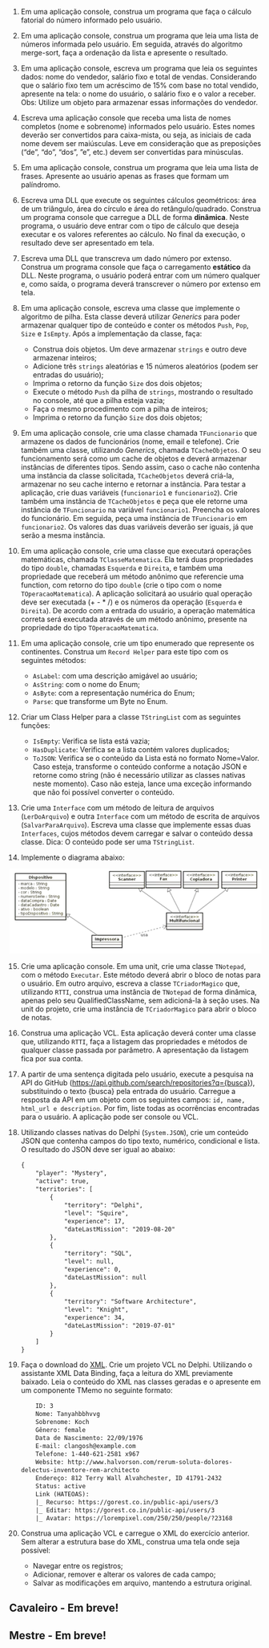 1. Em uma aplicação console, construa um programa que faça o cálculo fatorial do número informado pelo usuário.

2. Em uma aplicação console, construa um programa que leia uma lista de números informada pelo usuário. Em seguida, através do algoritmo merge-sort, faça a ordenação da lista e apresente o resultado.

3. Em uma aplicação console, escreva um programa que leia os seguintes dados: nome do vendedor, salário fixo e total de vendas. Considerando que o salário fixo tem um acréscimo de 15% com base no total vendido, apresente na tela: o nome do usuário, o salário fixo e o valor a receber. Obs: Utilize um objeto para armazenar essas informações do vendedor.

4. Escreva uma aplicação console que receba uma lista de nomes completos (nome e sobrenome) informados pelo usuário. Estes nomes deverão ser convertidos para caixa-mista, ou seja, as iniciais de cada nome devem ser maiúsculas. Leve em consideração que as preposições (“de”, “do”, “dos”, ”e”, etc.) devem ser convertidas para minúsculas.

5. Em uma aplicação console, construa um programa que leia uma lista de frases. Apresente ao usuário apenas as frases que formam um palíndromo.

6. Escreva uma DLL que execute os seguintes cálculos geométricos: área de um triângulo, área do círculo e área do retângulo/quadrado. Construa um programa console que carregue a DLL de forma **dinâmica**. Neste programa, o usuário deve entrar com o tipo de cálculo que deseja executar e os valores referentes ao cálculo. No final da execução, o resultado deve ser apresentado em tela.

7. Escreva uma DLL que transcreva um dado número por extenso. Construa um programa console que faça o carregamento **estático** da DLL. Neste programa, o usuário poderá entrar com um número qualquer e, como saída, o programa deverá transcrever o número por extenso em tela.

8. Em uma aplicação console, escreva uma classe que implemente o algoritmo de pilha. Esta classe deverá utilizar _Generics_ para poder armazenar qualquer tipo de conteúdo e conter os métodos `Push`, `Pop`, `Size` e `IsEmpty`. Após a implementação da classe, faça:
   + Construa dois objetos. Um deve armazenar `strings` e outro deve armazenar inteiros;
   + Adicione três `strings` aleatórias e 15 números aleatórios (podem ser entradas do usuário);
   + Imprima o retorno da função `Size` dos dois objetos;
   + Execute o método `Push` da pilha de `strings`, mostrando o resultado no console, até que a pilha esteja vazia;
   + Faça o mesmo procedimento com a pilha de inteiros;
   + Imprima o retorno da função `Size` dos dois objetos;

9. Em uma aplicação console, crie uma classe chamada `TFuncionario` que armazene os dados de funcionários (nome, email e telefone). Crie também uma classe, utilizando _Generics_, chamada `TCacheObjetos`. O seu funcionamento será como um cache de objetos e deverá armazenar instâncias de diferentes tipos. Sendo assim, caso o cache não contenha uma instância da classe solicitada, `TCacheObjetos` deverá criá-la, armazenar no seu cache interno e retornar a instância.
Para testar a aplicação, crie duas variáveis (`funcionario1` e `funcionario2`). Crie também uma instância de `TCacheObjetos` e peça que ele retorne uma instância de `TFuncionario` na variável `funcionario1`. Preencha os valores do funcionário. Em seguida, peça uma instância de `TFuncionario` em `funcionario2`. Os valores das duas variáveis deverão ser iguais, já que serão a mesma instância.

10. Em uma aplicação console, crie uma classe que executará operações matemáticas, chamada  `TClasseMatematica`. Ela terá duas propriedades do tipo `double`, chamadas `Esquerda` e `Direita`, e também uma propriedade que receberá um método anônimo que referencie uma function, com retorno do tipo `double` (crie o tipo com o nome `TOperacaoMatematica`). A aplicação solicitará ao usuário qual operação deve ser executada (+ - * /) e os números da operação (`Esquerda` e `Direita`). De acordo com a entrada do usuário, a operação matemática correta será executada através de um método anônimo, presente na propriedade do tipo `TOperacaoMatematica`.

11. Em uma aplicação console, crie um tipo enumerado que represente os continentes. Construa um `Record Helper` para este tipo com os seguintes métodos:
    + `AsLabel`: com uma descrição amigável ao usuário;
    + `AsString`: com o nome do Enum;
    + `AsByte`: com a representação numérica do Enum;
    + `Parse`: que transforme um Byte no Enum.

12. Criar um Class Helper para a classe `TStringList` com as seguintes funções:
    + `IsEmpty`: Verifica se lista está vazia;
    + `HasDuplicate`: Verifica se a lista contém valores duplicados;
    + `ToJSON`: Verifica se o conteúdo da Lista está no formato Nome=Valor. Caso esteja, transforme o conteúdo conforme a notação JSON e retorne como string (não é necessário utilizar as classes nativas neste momento). Caso não esteja, lance uma exceção informando que não foi possível converter o conteúdo.

13. Crie uma `Interface` com um método de leitura de arquivos (`LerDoArquivo`) e outra `Interface` com um método de escrita de arquivos (`SalvarParaArquivo`). Escreva uma classe que implemente essas duas `Interfaces`, cujos métodos devem carregar e salvar o conteúdo dessa classe. Dica: O conteúdo pode ser uma `TStringList`.

14. Implemente o diagrama abaixo:

![Diagrama](img/diagrama-delphi.png)

15. Crie uma aplicação console. Em uma unit, crie uma classe `TNotepad`, com o método `Executar`. Este método deverá abrir o bloco de notas para o usuário. Em outro arquivo, escreva a classe `TCriadorMagico` que, utilizando `RTTI`, construa uma instância de `TNotepad` de forma dinâmica, apenas pelo seu QualifiedClassName, sem adicioná-la à seção uses. Na unit do projeto, crie uma instância de `TCriadorMagico` para abrir o bloco de notas.

16. Construa uma aplicação VCL. Esta aplicação deverá conter uma classe que, utilizando `RTTI`, faça a listagem das propriedades e métodos de qualquer classe passada por parâmetro. A apresentação da listagem fica por sua conta.

15. A partir de uma sentença digitada pelo usuário, execute a pesquisa na API do GitHub (https://api.github.com/search/repositories?q={busca}), substituindo o texto {busca}  pela entrada do usuário. Carregue a resposta da API em um objeto com os seguintes campos: `id, name, html_url e description`. Por fim, liste todas as ocorrências encontradas para o usuário. A aplicação pode ser console ou VCL.

18. Utilizando classes nativas do Delphi (`System.JSON`), crie um conteúdo JSON que contenha campos do tipo texto, numérico, condicional e lista. O resultado do JSON deve ser igual ao abaixo: 


        {
            "player": "Mystery",
            "active": true,
            "territories": [
                {
                    "territory": "Delphi",
                    "level": "Squire",
                    "experience": 17,
                    "dateLastMission": "2019-08-20"
                },
                {
                    "territory": "SQL",
                    "level": null,
                    "experience": 0,
                    "dateLastMission": null
                },
                {
                    "territory": "Software Architecture",
                    "level": "Knight",
                    "experience": 34,
                    "dateLastMission": "2019-07-01"
                }
            ]
        }

19. Faça o download do <a href="https://github.com/db1global/mestre-dos-codigos/tree/master/docs/files/users-delphi.xml" target="_blank">XML</a>. Crie um projeto VCL no Delphi. Utilizando o assistante XML Data Binding, faça a leitura do XML previamente baixado. Leia o conteúdo do XML nas classes geradas e o apresente em um componente TMemo no seguinte formato:

            ID: 3
            Nome: Tanyahbbhvvg
            Sobrenome: Koch
            Gênero: female
            Data de Nascimento: 22/09/1976
            E-mail: clangosh@example.com
            Telefone: 1-440-621-2581 x967
            Website: http://www.halvorson.com/rerum-soluta-dolores-delectus-inventore-rem-architecto
            Endereço: 812 Terry Wall Alvahchester, ID 41791-2432
            Status: active
            Link (HATEOAS):
            |_ Recurso: https://gorest.co.in/public-api/users/3
            |_ Editar: https://gorest.co.in/public-api/users/3
            |_ Avatar: https://lorempixel.com/250/250/people/?23168 

20. Construa uma aplicação VCL e carregue o XML do exercício anterior. Sem alterar a estrutura base do XML, construa uma tela onde seja possível:
    + Navegar entre os registros;
    + Adicionar, remover e alterar os valores de cada campo;
    + Salvar as modificações em arquivo, mantendo a estrutura original.

## Cavaleiro - Em breve!

## Mestre - Em breve!